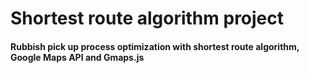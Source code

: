 # Shortest route algorithm project
#### Rubbish pick up process optimization with shortest route algorithm, Google Maps API and Gmaps.js
